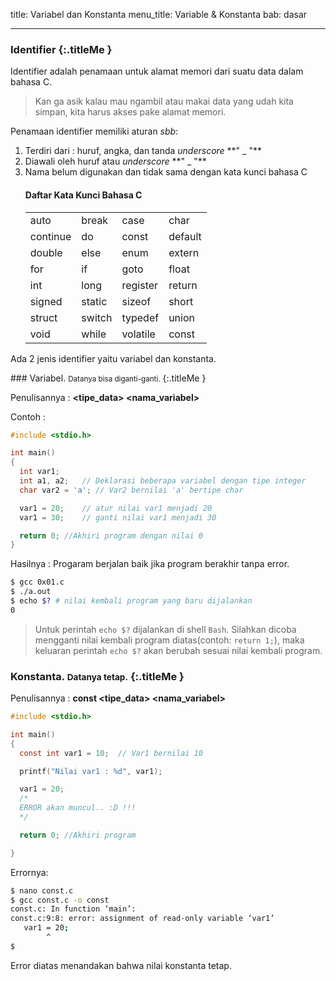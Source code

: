 title: Variabel dan Konstanta
menu_title: Variable & Konstanta
bab: dasar

---

### <i class="fa fa-info-circle"></i> Identifier {:.titleMe }
Identifier adalah penamaan untuk alamat memori dari suatu data dalam bahasa C.

> Kan ga asik kalau mau ngambil atau makai data yang udah kita simpan, kita harus akses pake alamat memori.

Penamaan identifier memiliki aturan _sbb_:
<ol>
<li>Terdiri dari : huruf, angka, dan tanda <i>underscore</i> **&quot; _ &quot;**</li>
<li>Diawali oleh huruf atau <i>underscore</i> **&quot; _ &quot;**</li>
<li>Nama belum digunakan dan tidak sama dengan kata kunci bahasa C</li>

#### Daftar Kata Kunci Bahasa C

<table>
	<tr>
		<td>auto</td> <td>break</td>
		<td>case</td> <td>char</td>
	</tr>
	<tr>
		<td>continue</td> <td>do</td>
		<td>const</td> <td>default</td>
	</tr>
	<tr>
		<td>double</td> <td>else</td>
		<td>enum</td> <td>extern</td>
	</tr>
	<tr>
		<td>for</td> <td>if</td>
		<td>goto</td> <td>float</td>
	</tr>
	<tr>
		<td>int</td> <td>long</td>
		<td>register</td> <td>return</td>
	</tr>
	<tr>
		<td>signed</td> <td>static</td>
		<td>sizeof</td> <td>short</td>
	</tr>
	<tr>
		<td>struct</td> <td>switch</td>
		<td>typedef</td> <td>union</td>
	</tr>
	<tr>
		<td>void</td> <td>while</td>
		<td>volatile</td> <td>const</td>
	</tr>
</table>
</ol>

Ada 2 jenis identifier yaitu variabel dan konstanta.

###<i class="fa fa-file-code-o"></i> Variabel. <small>Datanya bisa diganti-ganti.</small> {:.titleMe }

Penulisannya : **&lt;tipe_data&gt; &lt;nama_variabel&gt;**

Contoh :

``` c
#include <stdio.h>

int main()
{
  int var1;
  int a1, a2; 	// Deklarasi beberapa variabel dengan tipe integer
  char var2 = 'a'; // Var2 bernilai 'a' bertipe char

  var1 = 20;	// atur nilai var1 menjadi 20
  var1 = 30;	// ganti nilai var1 menjadi 30

  return 0;	//Akhiri program dengan nilai 0
}
```

Hasilnya : Progaram berjalan baik jika program berakhir tanpa error.

```bash
$ gcc 0x01.c 
$ ./a.out 
$ echo $? # nilai kembali program yang baru dijalankan
0
```

> Untuk perintah `echo $?` dijalankan di shell `Bash`. Silahkan dicoba mengganti nilai kembali program diatas(contoh: `return 1;`), maka keluaran perintah `echo $?` akan berubah sesuai nilai kembali program.

### <i class="fa fa-file-code-o"></i> Konstanta. <small>Datanya tetap.</small> {:.titleMe }

Penulisannya : **const &lt;tipe_data&gt; &lt;nama_variabel&gt;**
``` c
#include <stdio.h>

int main()
{
  const int var1 = 10;	// Var1 bernilai 10

  printf("Nilai var1 : %d", var1);

  var1 = 20;	
  /*
  ERROR akan muncul.. :D !!!
  */

  return 0;	//Akhiri program

}
```

Errornya: 

``` bash
$ nano const.c
$ gcc const.c -o const
const.c: In function ‘main’:
const.c:9:8: error: assignment of read-only variable ‘var1’
   var1 = 20; 
        ^
$ 
```

Error diatas menandakan bahwa nilai konstanta tetap.